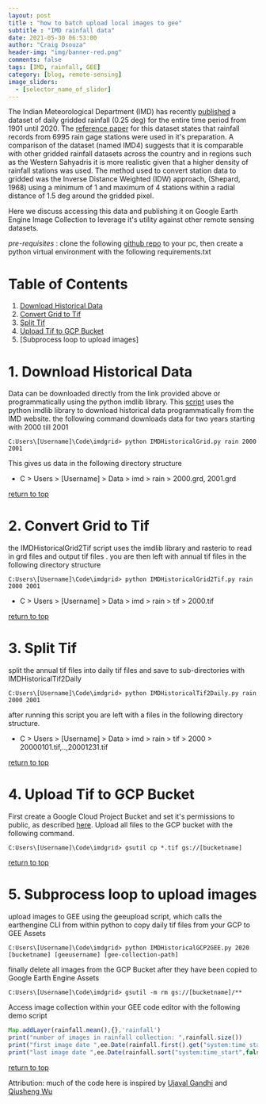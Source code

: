 ```yaml
---
layout: post
title : "how to batch upload local images to gee"
subtitle : "IMD rainfall data"
date: 2021-05-30 06:53:00
author: "Craig Dsouza"
header-img: "img/banner-red.png"
comments: false
tags: [IMD, rainfall, GEE]
category: [blog, remote-sensing]
image_sliders:
  - [selector_name_of_slider]
---
```


The Indian Meteorological Department (IMD) has recently [published](https://imdpune.gov.in/Clim_Pred_LRF_New/Grided_Data_Download.html) a dataset of daily gridded rainfall (0.25 deg) for the entire time period from 1901 until 2020. The [reference paper](https://imdpune.gov.in/Clim_Pred_LRF_New/ref_paper_MAUSAM.pdf) for this dataset states that rainfall records from 6995 rain gage stations were used in it's preparation. A comparison of the dataset (named IMD4) suggests that it is comparable with other gridded rainfall datasets across the country and in regions such as the Western Sahyadris it is more realistic given that a higher density of rainfall stations was used. The method used to convert station data to gridded was the Inverse Distance Weighted (IDW) approach, (Shepard, 1968) using a minimum of 1 and maximum of 4 stations within a radial distance of 1.5 deg around the gridded pixel. 

Here we discuss accessing this data and publishing it on Google Earth Engine Image Collection to leverage it's utility against other remote sensing datasets.

*pre-requisites* : clone the following [github repo](https://github.com/craigdsouza/imdgrid) to your pc, then create a python virtual environment with the following requirements.txt 

Table of Contents
=================
1. [Download Historical Data](#1-download-historical-data)
2. [Convert Grid to Tif](#2-convert-grid-to-tif)
3. [Split Tif](#3-)
4. [Upload Tif to GCP Bucket](#4-)
5. [Subprocess loop to upload images]

# 1. Download Historical Data
Data can be downloaded directly from the link provided above or programmatically using the python imdlib library. This [script](https://github.com/craigdsouza/imdgrid/blob/master/IMDHistoricalGrid.py) uses the python imdlib library to download historical data programmatically from the IMD website. the following command downloads data for two years starting with 2000 till 2001

```shell
C:Users\[Username]\Code\imdgrid> python IMDHistoricalGrid.py rain 2000 2001
```
This gives us data in the following directory structure
- C > Users > [Username] > Data > imd > rain > 2000.grd, 2001.grd

[return to top](#table-of-contents)

# 2. Convert Grid to Tif
the IMDHistoricalGrid2Tif script uses the imdlib library and rasterio to read in grd files and output tif files . you are then left with annual tif files in the following directory structure

```shell
C:Users\[Username]\Code\imdgrid> python IMDHistoricalGrid2Tif.py rain 2000 2001
```

- C > Users > [Username] > Data > imd > rain > tif > 2000.tif

[return to top](#table-of-contents)

# 3. Split Tif
split the annual tif files into daily tif files and save to sub-directories with IMDHistoricalTif2Daily 

```shell
C:Users\[Username]\Code\imdgrid> python IMDHistoricalTif2Daily.py rain 2000 2001
```

after running this script you are left with a files in the following directory structure.

- C > Users > [Username] > Data > imd > rain > tif > 2000 > 20000101.tif,..,20001231.tif 

[return to top](#table-of-contents)

# 4. Upload Tif to GCP Bucket
First create a Google Cloud Project Bucket and set it's permissions to public, as described [here](https://cloud.google.com/storage/docs/access-control/making-data-public#buckets). Upload all files to the GCP bucket with the following command.

```shell
C:Users\[Username]\Code\imdgrid> gsutil cp *.tif gs://[bucketname]
```  

[return to top](#table-of-contents)

# 5. Subprocess loop to upload images
upload images to GEE using the geeupload script, which calls the earthengine CLI from within python to copy daily tif files from your GCP to GEE Assets

```shell
C:Users\[Username]\Code\imdgrid> python IMDHistoricalGCP2GEE.py 2020 [bucketname] [geeusername] [gee-collection-path]
```

finally delete all images from the GCP Bucket after they have been copied to Google Earth Engine Assets

```shell
C:Users\[Username]\Code\imdgrid> gsutil -m rm gs://[bucketname]/**
```
Access image collection within your GEE code editor with the following demo script

```js
Map.addLayer(rainfall.mean(),{},'rainfall')
print("number of images in rainfall collection: ",rainfall.size())
print("first image date ",ee.Date(rainfall.first().get("system:time_start")))
print("last image date ",ee.Date(rainfall.sort("system:time_start",false).first().get("system:time_start")))
```

[return to top](#table-of-contents)

Attribution: much of the code here is inspired by [Ujaval Gandhi](https://github.com/spatialthoughts/projects/tree/master/imd) and [Qiusheng Wu](https://groups.google.com/g/google-earth-engine-developers/c/h5PZOmU_dfw/m/50MMDvOVAwAJ)